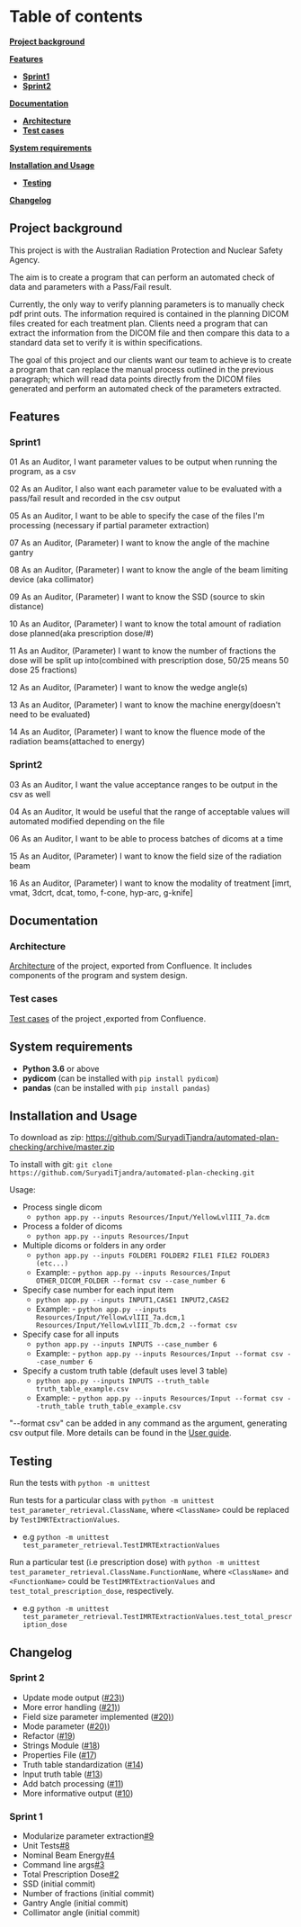 # Table of contents

[**Project background**](#project-background)

[**Features**](#features)

- [**Sprint1**](#sprint1)
- [**Sprint2**](#sprint2)
  
[**Documentation**](#documentation)

- [**Architecture**](#architecture)
- [**Test cases**](#test-cases)
  
[**System requirements**](#system-requirements)

[**Installation and Usage**](#installation-and-usage)

- [**Testing**](#testing)
  
[**Changelog**](#changelog)

## Project background

This project is with the Australian Radiation Protection and Nuclear Safety Agency.

The aim is to create a program that can perform an automated check of data and parameters with a Pass/Fail result.

Currently, the only way to verify planning parameters is to manually check pdf print outs. The information required is contained in the planning DICOM files created for each treatment plan. Clients need a program that can extract the information from the DICOM file and then compare this data to a standard data set to verify it is within specifications.

The goal of this project and our clients want our team to achieve is to create a program that can replace the manual process outlined in the previous paragraph; which will read data points directly from the DICOM files generated and perform an automated check of the parameters extracted.

## Features

### Sprint1

01 As an Auditor, I want parameter values to be output when running the program, as a csv

02 As an Auditor, I also want each parameter value to be evaluated with a pass/fail result and recorded in the csv output

05 As an Auditor, I want to be able to specify the case of the files I'm processing (necessary if partial parameter extraction)

07 As an Auditor, (Parameter) I want to know the angle of the machine gantry

08 As an Auditor, (Parameter) I want to know the angle of the beam limiting device (aka collimator)

09 As an Auditor, (Parameter) I want to know the SSD (source to skin distance)

10 As an Auditor, (Parameter) I want to know the total amount of radiation dose planned(aka prescription dose/#)

11 As an Auditor, (Parameter) I want to know the number of fractions the dose will be split up into(combined with prescription dose, 50/25 means 50 dose 25 fractions)

12 As an Auditor, (Parameter) I want to know the wedge angle(s)

13 As an Auditor, (Parameter) I want to know the machine energy(doesn't need to be evaluated)

14 As an Auditor, (Parameter) I want to know the fluence mode of the radiation beams(attached to energy)

### Sprint2

03 As an Auditor, I want the value acceptance ranges to be output in the csv as well

04 As an Auditor, It would be useful that  the range of acceptable values will automated modified depending on the file

06 As an Auditor, I want to be able to process batches of dicoms at a time

15 As an Auditor, (Parameter) I want to know the field size of the radiation beam

16 As an Auditor, (Parameter) I want to know the modality of treatment [imrt, vmat, 3dcrt, dcat, tomo, f-cone, hyp-arc, g-knife]

## Documentation

### Architecture

[Architecture](https://github.com/SuryadiTjandra/automated-plan-checking/blob/master/docs/atkoala-Architecture-271020-1313-2124.pdf) of the project, exported from Confluence. It includes components of the program and system design.

### Test cases

[Test cases](https://github.com/SuryadiTjandra/automated-plan-checking/blob/master/tests/atkoala-Test-271020-0054-2114.pdf) of the project ,exported from Confluence.

## System requirements

- **Python 3.6** or above
- **pydicom** (can be installed with `pip install pydicom`)
- **pandas** (can be installed with `pip install pandas`)

## Installation and Usage

To download as zip: <https://github.com/SuryadiTjandra/automated-plan-checking/archive/master.zip>

To install with git: `git clone https://github.com/SuryadiTjandra/automated-plan-checking.git`

Usage:

- Process single dicom
  - `python app.py --inputs Resources/Input/YellowLvlIII_7a.dcm`
- Process a folder of dicoms
  - `python app.py --inputs Resources/Input`
- Multiple dicoms or folders in any order
  - `python app.py --inputs FOLDER1 FOLDER2 FILE1 FILE2 FOLDER3 (etc...)`
  - Example: - `python app.py --inputs Resources/Input OTHER_DICOM_FOLDER --format csv --case_number 6`
- Specify case number for each input item
  - `python app.py --inputs INPUT1,CASE1 INPUT2,CASE2`
  - Example: - `python app.py --inputs Resources/Input/YellowLvlIII_7a.dcm,1 Resources/Input/YellowLvlIII_7b.dcm,2 --format csv`
- Specify case for all inputs
  - `python app.py --inputs INPUTS --case_number 6`
  - Example: - `python app.py --inputs Resources/Input --format csv --case_number 6`
- Specify a custom truth table (default uses level 3 table)
  - `python app.py --inputs INPUTS --truth_table truth_table_example.csv`
  - Example: - `python app.py --inputs Resources/Input --format csv --truth_table truth_table_example.csv`

"--format csv" can be added in any command as the argument, generating csv output file. More details can be found in the [User guide](https://github.com/SuryadiTjandra/automated-plan-checking/blob/master/docs/atkoala-UserGuide-271020-1338-2126.pdf).

## Testing

Run the tests with `python -m unittest`

Run tests for a particular class with `python -m unittest test_parameter_retrieval.ClassName`, where `<ClassName>` could be replaced by `TestIMRTExtractionValues`.

- e.g `python -m unittest test_parameter_retrieval.TestIMRTExtractionValues`

Run a particular test (i.e prescription dose) with `python -m unittest test_parameter_retrieval.ClassName.FunctionName`, where `<ClassName>` and `<FunctionName>` could be `TestIMRTExtractionValues` and `test_total_prescription_dose`, respectively.

- e.g `python -m unittest test_parameter_retrieval.TestIMRTExtractionValues.test_total_prescription_dose`

## Changelog

### Sprint 2

- Update mode output ([#23)](https://github.com/SuryadiTjandra/automated-plan-checking/pull/23))
- More error handling ([#21)](https://github.com/SuryadiTjandra/automated-plan-checking/pull/21))
- Field size parameter implemented ([#20)](https://github.com/SuryadiTjandra/automated-plan-checking/pull/20))
- Mode parameter ([#20)](https://github.com/SuryadiTjandra/automated-plan-checking/pull/20))
- Refactor ([#19](https://github.com/SuryadiTjandra/automated-plan-checking/pull/19))
- Strings Module ([#18](https://github.com/SuryadiTjandra/automated-plan-checking/pull/18))
- Properties File ([#17](https://github.com/SuryadiTjandra/automated-plan-checking/pull/17))
- Truth table standardization ([#14](https://github.com/SuryadiTjandra/automated-plan-checking/pull/14))
- Input truth table ([#13](https://github.com/SuryadiTjandra/automated-plan-checking/pull/13))
- Add batch processing ([#11](https://github.com/SuryadiTjandra/automated-plan-checking/pull/11))
- More informative output ([#10](https://github.com/SuryadiTjandra/automated-plan-checking/pull/10))

### Sprint 1

- Modularize parameter extraction[#9](#9)
- Unit Tests[#8](#8)
- Nominal Beam Energy[#4](#7)
- Command line args[#3](#3)
- Total Prescription Dose[#2](#2)
- SSD (initial commit)
- Number of fractions (initial commit)
- Gantry Angle (initial commit)
- Collimator angle (initial commit)
